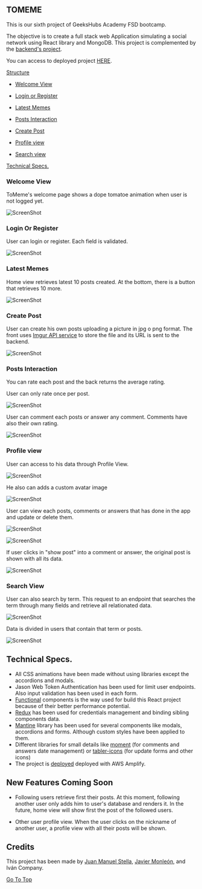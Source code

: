 ## TOMEME

This is our sixth project of GeeksHubs Academy FSD bootcamp.

The objective is to create a full stack web Application simulating a social network using React library and MongoDB. This project is complemented by the <a href="https://github.com/jmonloop/GeekshubsFSD_Pr06_SocialMeme_Back"> backend's project</a>.

You can access to deployed project <a href="https://develop.dvzjwfzqzlt10.amplifyapp.com/"> HERE</a>.

[Structure](#structure)

* [Welcome View](#welcome-view)

* [Login or Register](#login-or-register)

* [Latest Memes](#latest-memes)

* [Posts Interaction](#posts-interaction)

* [Create Post](#create-post)

* [Profile view](#profile-view)

* [Search view](#search-view)

[Technical Specs.](#technical-specs.)



### Welcome View

ToMeme's welcome page shows a dope tomatoe animation when user is not logged yet.

![ScreenShot](https://raw.githubusercontent.com/jmonloop/GeekshubsFSD_Pr06_SocialMeme_Back/dev/assets/screenshots/login.jpg)

### Login Or Register

User can login or register. Each field is validated.

![ScreenShot](https://raw.githubusercontent.com/jmonloop/GeekshubsFSD_Pr06_SocialMeme_Back/dev/assets/screenshots/loginform.jpg)

### Latest Memes
Home view retrieves latest 10 posts created. At the bottom, there is a button that retrieves 10 more.

![ScreenShot](https://raw.githubusercontent.com/jmonloop/GeekshubsFSD_Pr06_SocialMeme_Back/dev/assets/screenshots/home.jpg)

### Create Post

User can create his own posts uploading a picture in jpg o png format. The front uses <a href="https://apidocs.imgur.com/"> Imgur API service</a> to store the file and its URL is sent to the backend.

![ScreenShot](https://raw.githubusercontent.com/jmonloop/GeekshubsFSD_Pr06_SocialMeme_Back/dev/assets/screenshots/postform.jpg)


### Posts Interaction

You can rate each post and the back returns the average rating.

User can only rate once per post.

![ScreenShot](https://raw.githubusercontent.com/jmonloop/GeekshubsFSD_Pr06_SocialMeme_Back/dev/assets/screenshots/homerating.jpg)


User can comment each posts or answer any comment. Comments have also their own rating.

![ScreenShot](https://raw.githubusercontent.com/jmonloop/GeekshubsFSD_Pr06_SocialMeme_Back/dev/assets/screenshots/homecomments.jpg)


### Profile view

User can access to his data through Profile View.

![ScreenShot](https://raw.githubusercontent.com/jmonloop/GeekshubsFSD_Pr06_SocialMeme_Back/dev/assets/screenshots/profile.jpg)

He also can adds a custom avatar image

![ScreenShot](https://raw.githubusercontent.com/jmonloop/GeekshubsFSD_Pr06_SocialMeme_Back/dev/assets/screenshots/avatarupdated.jpg)

User can view each posts, comments or answers that has done in the app and update or delete them.

![ScreenShot](https://raw.githubusercontent.com/jmonloop/GeekshubsFSD_Pr06_SocialMeme_Back/dev/assets/screenshots/yourcomments.jpg)

![ScreenShot](https://raw.githubusercontent.com/jmonloop/GeekshubsFSD_Pr06_SocialMeme_Back/dev/assets/screenshots/updatecomment.jpg)

If user clicks in "show post" into a comment or answer, the original post is shown with all its data.

![ScreenShot](https://raw.githubusercontent.com/jmonloop/GeekshubsFSD_Pr06_SocialMeme_Back/dev/assets/screenshots/gotopost.jpg)


### Search View

User can also search by term. This request to an endpoint that searches the term through many fields and retrieve all relationated data.

![ScreenShot](https://raw.githubusercontent.com/jmonloop/GeekshubsFSD_Pr06_SocialMeme_Back/dev/assets/screenshots/search.jpg)

Data is divided in users that contain that term or posts.

![ScreenShot](https://raw.githubusercontent.com/jmonloop/GeekshubsFSD_Pr06_SocialMeme_Back/dev/assets/screenshots/searchresults.jpg)



## Technical Specs.
* All CSS animations have been made without using libraries except the accordions and modals.
* Jason Web Token Authentication has been used for limit user endpoints. Also input validation has been used in each form.
* <a href='https://javascript.plainenglish.io/5-ways-to-optimize-your-functional-react-components-cb3cf6c7bd68'>Functional</a> components is the way used for build this React project because of their better performance potential.
* <a href='https://es.redux.js.org/'>Redux</a> has been used for credentials management and binding sibling components data.
* <a href='https://es.redux.js.org/'>Mantine</a> library has been used for several components like modals, accordions and forms. Although custom styles have been applied to them.
* Different libraries for small details like <a href='https://momentjs.com/'>moment</a> (for comments and answers date management) or <a href='https://tabler-icons-react.vercel.app/'>tabler-icons</a> (for update forms and other icons)
* The project is <a href='https://dev.dkd1mdb9vgabn.amplifyapp.com/'>deployed</a> deployed with AWS Amplify.


## New Features Coming Soon

* Following users retrieve first their posts.
At this moment, following another user only adds him to user's database and renders it. In the future, home view will show first the post of the followed users.

* Other user profile view.
When the user clicks on the nickname of another user, a profile view with all their posts will be shown.

## Credits

This project has been made by <a href="https://github.com/suku60">Juan Manuel Stella</a>, <a href="https://github.com/jmonloop">Javier Monleón</a>, and Iván Company.

[Go To Top](#tomeme)